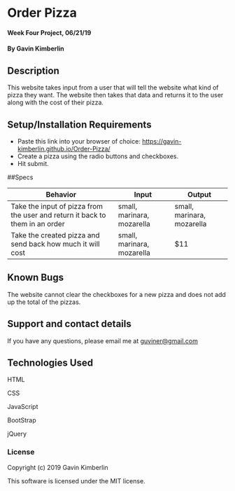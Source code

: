 # Order Pizza

#### Week Four Project, 06/21/19

#### By Gavin Kimberlin

## Description

This website takes input from a user that will tell the website what kind of pizza they want. The website then takes that data and returns it to the user along with the cost of their pizza.  

## Setup/Installation Requirements

* Paste this link into your browser of choice: https://gavin-kimberlin.github.io/Order-Pizza/
* Create a pizza using the radio buttons and checkboxes.
* Hit submit.

##Specs

| Behavior | Input | Output |
| --------- | ----- | ------ |
|Take the input of pizza from the user and return it back to them in an order | small, marinara, mozarella | small, marinara, mozarella |
| Take the created pizza and send back how much it will cost | small, marinara, mozarella | $11 |

## Known Bugs

The website cannot clear the checkboxes for a new pizza and does not add up the total of the pizzas.

## Support and contact details

If you have any questions, please email me at guviner@gmail.com

## Technologies Used

HTML

CSS

JavaScript

BootStrap

jQuery

### License

Copyright (c) 2019 Gavin Kimberlin

This software is licensed under the MIT license.

